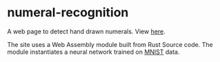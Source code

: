 # numeral-recognition
A web page to detect hand drawn numerals. View [here](https://brickman1444.github.io/numeral-recognition/).

The site uses a Web Assembly module built from Rust Source code. The module instantiates a neural network trained on [MNIST](http://yann.lecun.com/exdb/mnist/) data.
